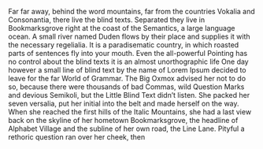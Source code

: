 Far far away, behind the word mountains, far from the countries Vokalia and Consonantia, there live the blind texts. Separated they live in 
Bookmarksgrove right at the coast of the Semantics, a large language ocean. A small river named Duden flows by their place and supplies it with
 the necessary regelialia. It is a paradisematic country, in which roasted parts of sentences fly into your mouth. Even the all-powerful Pointing 
 has no control about the blind texts it is an almost unorthographic life One day however a small line of blind text by the name of Lorem Ipsum 
 decided to leave for the far World of Grammar. The Big Oxmox advised her not to do so, because there were thousands of bad Commas, wild Question 
 Marks and devious Semikoli, but the Little Blind Text didn’t listen. She packed her seven versalia, put her initial into the belt and made 
 herself on the way. When she reached the first hills of the Italic Mountains, she had a last view back on the skyline of her hometown 
 Bookmarksgrove, the headline of Alphabet Village and the subline of her own road, the Line Lane. Pityful a rethoric question ran over her cheek, 
 then